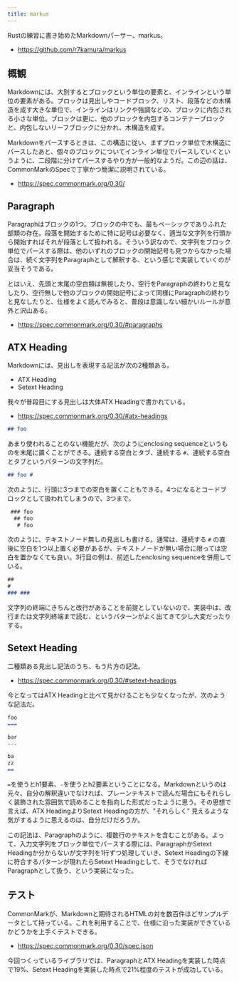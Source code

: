 ```yaml
---
title: markus
---
```


Rustの練習に書き始めたMarkdownパーサー、markus。

- <https://github.com/r7kamura/markus>

## 概観

Markdownには、大別するとブロックという単位の要素と、インラインという単位の要素がある。ブロックは見出しやコードブロック、リスト、段落などの木構造を成す大きな単位で、インラインはリンクや強調などの、ブロックに内包される小さな単位。ブロックは更に、他のブロックを内包するコンテナーブロックと、内包しないリーフブロックに分かれ、木構造を成す。

Markdownをパースするときは、この構造に従い、まずブロック単位で木構造にパースしたあと、個々のブロックについてインライン単位でパースしていくというように、二段階に分けてパースするやり方が一般的なようだ。この辺の話は、CommonMarkのSpecで丁寧かつ簡潔に説明されている。

- <https://spec.commonmark.org/0.30/>

## Paragraph

Paragraphはブロックの1つ。ブロックの中でも、最もベーシックでありふれた部類の存在。段落を開始するために特に記号は必要なく、適当な文字列を行頭から開始すればそれが段落として扱われる。そういう訳なので、文字列をブロック単位でパースする際は、他のいずれのブロックの開始記号も見つからなかった場合は、続く文字列をParagraphとして解釈する、という感じで実装していくのが妥当そうである。

とはいえ、先頭と末尾の空白類は無視したり、空行をParagraphの終わりと見なしたり、空行無しで他のブロックの開始記号によって同様にParagraphの終わりと見なしたりと、仕様をよく読んでみると、普段は意識しない細かいルールが意外と沢山ある。

- <https://spec.commonmark.org/0.30/#paragraphs>

## ATX Heading

Markdownには、見出しを表現する記法が次の2種類ある。

- ATX Heading
- Setext Heading

我々が普段目にする見出しは大体ATX Headingで書かれている。

- <https://spec.commonmark.org/0.30/#atx-headings>

```markdown
## foo
```

あまり使われることのない機能だが、次のようにenclosing sequenceというものを末尾に置くことができる。連続する空白とタブ、連続する `#`、連続する空白とタブというパターンの文字列だ。

```markdown
## foo #
```

次のように、行頭に3つまでの空白を置くこともできる。4つになるとコードブロックとして扱われてしまうので、3つまで。

```markdown
 ### foo
  ## foo
   # foo
```

次のように、テキストノード無しの見出しも書ける。通常は、連続する `#` の直後に空白を1つ以上置く必要があるが、テキストノードが無い場合に限っては空白を置かなくても良い。3行目の例は、前述したenclosing sequenceを併用している。

```markdown
##
#
### ###
```

文字列の終端にきちんと改行があることを前提としていないので、実装中は、改行または文字列終端まで読む、というパターンがよく出てきて少し大変だったりする。

## Setext Heading

二種類ある見出し記法のうち、もう片方の記法。

- <https://spec.commonmark.org/0.30/#setext-headings>

今となってはATX Headingと比べて見かけることも少なくなったが、次のような記法だ。

```markdown
foo
===

bar
---

ba
zz
==
```

`=`を使うとh1要素、`-`を使うとh2要素ということになる。Markdownというのは元々、自分の解釈違いでなければ、プレーンテキストで読んだ場合にもそれらしく装飾された雰囲気で読めることを指向した形式だったように思う。その思想で言えば、ATX HeadingよりSetext Headingの方が、"それらしく" 見えるような気がするように思えるのは、自分だけだろうか。

この記法は、Paragraphのように、複数行のテキストを含むことがある。よって、入力文字列をブロック単位でパースする際には、ParagraphかSetext Headingか分からないが文字列を1行ずつ処理していき、Setext Headingの下線に符合するパターンが現れたらSetext Headingとして、そうでなければParagraphとして扱う、という実装になった。

## テスト

CommonMarkが、Markdownと期待されるHTMLの対を数百件ほどサンプルデータとして持っている。これを利用することで、仕様に沿った実装ができているかどうかを上手くテストできる。

- <https://spec.commonmark.org/0.30/spec.json>

今回つくっているライブラリでは、ParagraphとATX Headingを実装した時点で19%、Setext Headingを実装した時点で21%程度のテストが成功している。
